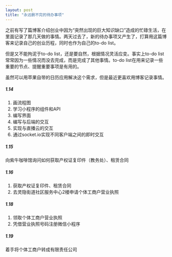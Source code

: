 ```yaml
---
layout: post
title: "永远删不完的待办事项"
---
```


之前有写了篇博客介绍创业中因为“突然出现的巨大知识缺口”造成的忙碌生活，在里面记录了那几天做的事情。两天过去了，新的待办事项又产生了，打算用这篇博客来记录自己的创业历程，同时也作为自己的to-do list。

但是又不能拘泥于to-do list，还是要自然，根据情况灵活应变。事实上to-do list常常因为一些情况而没去完成，而是完成了其他事情。to-do list在用来记录一些重要的节点、提醒重要事项是有用的。

虽然可以用苹果自带的日历应用解决这个需求，但是最近更喜欢用博客记录事情。

##### 1.14

1. 画流程图
2. 学习小程序的组件和API
3. 编写界面
4. 编写与后端的交互
5. 实现与直播云的交互
6. 通过socket.io实现不同客户端之间的即时交互

##### 1.15

向紫牛咖啡馆询问如何获取产权证复印件（教务处）、租赁合同

##### 1.16

1. 获取产权证复印件、租赁合同
2. 去灵隐街道社区服务中心2楼申请个体工商户营业执照

##### 1.18

1. 领取个体工商户营业执照
2. 凭借营业执照号码注册微信小程序

##### 1.19

着手将个体工商户转成有限责任公司